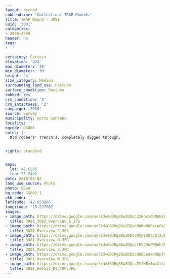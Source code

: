 ```yaml
---
layout: record
subheadline: 'Collection: TRAP Mounds'
title: TRAP Mound - 3081
uuid: '3081'
categories:
- 3000-3999
header: no
tags:
- ''

certainty: Certain
elevation: '423'
max_diameter: '30'
min_diameter: '30'
height: '4'
size_category: Medium
surrounding_land_use: Pasture
surface_condition: Pasture
robbed: Yes
crm_condition: '2'
crm_intactness: '2'
campaign: '2010'
source: Survey
municipality: Gorno Sahrane
locality: ''
bgcode: DS001
notes: |-
  Old robbers' trench's, completely digged through.


rights: standard


maps:
  lat: 42.6285
  lon: 25.2442
date: 2018-06-04
land_use_source: Photo
photo: Good
bg_code: GS002_1
akb_code: ''
latitude: '42.653806'
longitude: '25.227902'
images:
- image_path: https://drive.google.com/uc?id=0B3Rg88wZDQscZzNocmdDNnB1bTQ
  title: 3081_3082_Overview_E.JPG
- image_path: https://drive.google.com/uc?id=0B3Rg88wZDQscdWMwUHBxcW0xZWM
  title: 3081_Overview_E.JPG
- image_path: https://drive.google.com/uc?id=0B3Rg88wZDQscRVpiR0t5QTJ3Rmc
  title: 3081_Overview_N.JPG
- image_path: https://drive.google.com/uc?id=0B3Rg88wZDQscTE5JVnFWQnhJNXc
  title: 3081_Overview_S.JPG
- image_path: https://drive.google.com/uc?id=0B3Rg88wZDQscUWE3eGxNdUpfMmc
  title: 3081_Overview_W.JPG
- image_path: https://drive.google.com/uc?id=0B3Rg88wZDQscZVZHRm1mcXlxZEE
  title: 3081_Detail_RT_TOP.JPG
---
```

